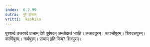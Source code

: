 ```yaml
---
index:  6.2.99
sutra:  पुरे प्राचाम्
vritti:  kashika 
---
```


पुरशब्दे उत्तरपदे प्राचाम् देशे पूर्वपदम् अन्तोदात्तं भवति। ललाटपुरम्। काञ्चीपुरम्। शिवदत्तपुरम्। कार्णिपुरम्। नार्मपुरम्। प्राचाम् इति किम्? शिवपुरम्।

